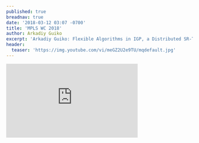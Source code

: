 ```yaml
---
published: true
breadnav: true
date: '2018-03-12 03:07 -0700'
title: 'MPLS WC 2018'
author: Arkadiy Guiko
excerpt: 'Arkadiy Guiko: Flexible Algorithms in IGP, a Distributed SR-TE Solution'
header:
  teaser: 'https://img.youtube.com/vi/meGZ2U2e9TU/mqdefault.jpg'
---    
```

       
<iframe width="355" height="200" src="https://www.youtube.com/embed/meGZ2U2e9TU" frameborder="0" allowfullscreen></iframe>
